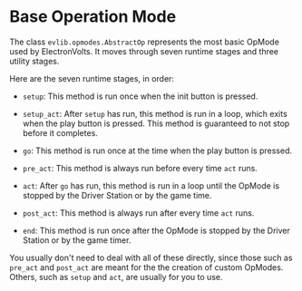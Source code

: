 # Base Operation Mode

The class `evlib.opmodes.AbstractOp` represents the most basic OpMode used by ElectronVolts. It moves through seven runtime stages and three utility stages.

Here are the seven runtime stages, in order:
- `setup`: This method is run once when the init button is pressed.
- `setup_act`: After `setup` has run, this method is run in a loop, which exits when the play button is pressed. This method is guaranteed to not stop before it completes.
- `go`: This method is run once at the time when the play button is pressed.

- `pre_act`: This method is always run before every time `act` runs.
- `act`: After `go` has run, this method is run in a loop until the OpMode is stopped by the Driver Station or by the game time.
- `post_act`: This method is always run after every time `act` runs.

- `end`: This method is run once after the OpMode is stopped by the Driver Station or by the game timer.

You usually don't need to deal with all of these directly, since those such as `pre_act` and `post_act` are meant for the the creation of custom OpModes. Others, such as `setup` and `act`, are usually for you to use.
